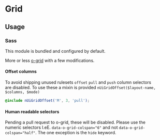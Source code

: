# Grid

## Usage

### Sass

This module is bundled and configured by default.

More or less [o-grid](http://registry.origami.ft.com/components/o-grid) with a few modifications.

#### Offset columns

To avoid shipping unused rulesets `offset` `pull` and `push` column selectors are disabled. To use these a mixin is provided `nUiGridOffset($layout-name, $columns, $mode)`

```scss
@include nUiGridOffset('M', 3, 'pull');
```

#### Human readable selectors

Pending a pull request to o-grid, these will be disabled. Please use the numeric selectors I.eE. `data-o-grid-colspan="6"` and not `data-o-grid-colspan="half"`. The one exception is the `hide` keyword.
